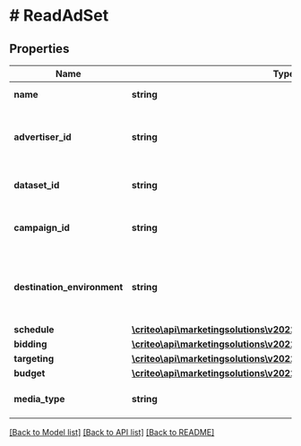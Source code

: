 # # ReadAdSet

## Properties

Name | Type | Description | Notes
------------ | ------------- | ------------- | -------------
**name** | **string** | Name of the ad set | [optional]
**advertiser_id** | **string** | Advertiser id of the campaign this ad set belongs to | [optional]
**dataset_id** | **string** | Dataset id of this ad set | [optional]
**campaign_id** | **string** | Campaign id this ad set belongs to | [optional]
**destination_environment** | **string** | The environment that an ad click will lead a user to | [optional]
**schedule** | [**\criteo\api\marketingsolutions\v2022_01\Model\ReadAdSetSchedule**](ReadAdSetSchedule.md) |  | [optional]
**bidding** | [**\criteo\api\marketingsolutions\v2022_01\Model\ReadAdSetBidding**](ReadAdSetBidding.md) |  | [optional]
**targeting** | [**\criteo\api\marketingsolutions\v2022_01\Model\AdSetTargeting**](AdSetTargeting.md) |  | [optional]
**budget** | [**\criteo\api\marketingsolutions\v2022_01\Model\ReadAdSetBudget**](ReadAdSetBudget.md) |  | [optional]
**media_type** | **string** | Media type for the ad set | [optional]

[[Back to Model list]](../../README.md#models) [[Back to API list]](../../README.md#endpoints) [[Back to README]](../../README.md)
